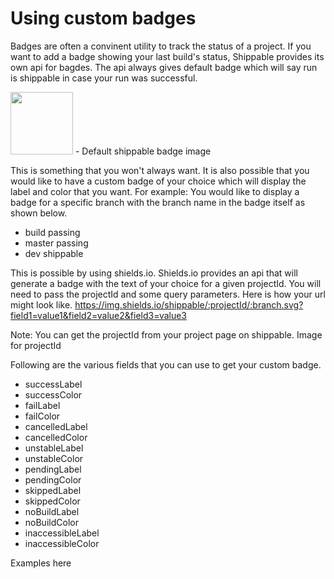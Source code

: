 # Using custom badges

Badges are often a convinent utility to track the status of a project. If you want to add a badge showing your last build's status, Shippable provides its own api for bagdes. The api always gives default badge which will say run is shippable in case your run was successful.

<img src="https://cloud.githubusercontent.com/assets/5207331/15181150/2b59af56-17a3-11e6-9c7f-87cefd972d2a.png" height="100" width="100"/>
- Default shippable badge image

This is something that you won't always want. It is also possible that you would like to have a custom badge of your choice which will display the label and color that you want.
For example: You would like to display a badge for a specific branch with the branch name in the badge itself as shown below.

- build passing
- master passing
- dev shippable

This is possible by using shields.io. Shields.io provides an api that will generate a badge with the text of your choice for a given projectId. You will need to pass the projectId and some query parameters. Here is how your url might look like.
https://img.shields.io/shippable/:projectId/:branch.svg?field1=value1&field2=value2&field3=value3

Note: You can get the projectId from your project page on shippable.
Image for projectId

Following are the various fields that you can use to get your custom badge.
  - successLabel
  - successColor
  - failLabel
  - failColor
  - cancelledLabel
  - cancelledColor
  - unstableLabel
  - unstableColor
  - pendingLabel
  - pendingColor
  - skippedLabel
  - skippedColor
  - noBuildLabel
  - noBuildColor
  - inaccessibleLabel
  - inaccessibleColor

Examples here

[run-shippable]:https://cloud.githubusercontent.com/assets/5207331/15181150/2b59af56-17a3-11e6-9c7f-87cefd972d2a.png
[build-passing]:https://cloud.githubusercontent.com/assets/5207331/15181191/6579542a-17a3-11e6-8818-6132ff28a73b.png
[prod-shippable]:https://cloud.githubusercontent.com/assets/5207331/15181229/a5c83bb8-17a3-11e6-8dbc-faf5e2fbaba3.png
[prod-shippable-color]:https://cloud.githubusercontent.com/assets/5207331/15181303/235dc1f6-17a4-11e6-8619-307a6190fc7b.png
<!-- http://localhost:8080/shippable/54ee15335ab6cc13528dd1ef.svg?label=production&successLabel=shippable&colorA=%23075E54&successColor=%23128C7E  -->
